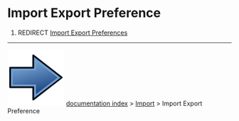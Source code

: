 # Import Export Preference
1.  REDIRECT [Import Export Preferences](Import_Export_Preferences.md)



---
![](images/Button_right.svg) [documentation index](../README.md) > [Import](Import_Workbench.md) > Import Export Preference
